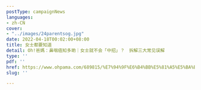 ```yaml
---
postType: campaignNews
languages:
- zh-CN
cover:
- "../images/24parentsog.jpg"
date: 2022-04-18T00:02:00+08:00
title: 女士都要知道
detail: Oh!爸媽：鼻咽癌知多啲｜女士就不会「中招」？　拆解三大常见误解
type: ''
pdf: ''
href: https://www.ohpama.com/689815/%E7%94%9F%E6%B4%BB%E5%81%A5%E5%BA%B7/%E5%81%A5%E5%BA%B7%E7%99%BE%E7%A7%91/%e9%bc%bb%e5%92%bd%e7%99%8c-%e6%97%a9%e6%9c%9f%e7%af%a9%e6%9f%a5/
slug: ''

---
```

